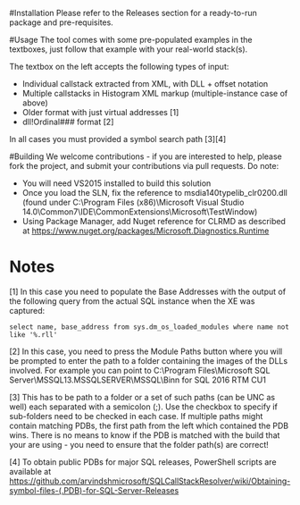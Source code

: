 #Installation
Please refer to the Releases section for a ready-to-run package and pre-requisites.

#Usage
The tool comes with some pre-populated examples in the textboxes, just follow that example with your real-world stack(s).

The textbox on the left accepts the following types of input:

* Individual callstack extracted from XML, with DLL + offset notation
* Multiple callstacks in Histogram XML markup (multiple-instance case of above)
* Older format with just virtual addresses [1]
* dll!Ordinal### format [2]

In all cases you must provided a symbol search path [3][4]

#Building
We welcome contributions - if you are interested to help, please fork the project, and submit your contributions via pull requests. Do note:

* You will need VS2015 installed to build this solution
* Once you load the SLN, fix the reference to msdia140typelib_clr0200.dll (found under C:\Program Files (x86)\Microsoft Visual Studio 14.0\Common7\IDE\CommonExtensions\Microsoft\TestWindow)
* Using Package Manager, add Nuget reference for CLRMD as described at https://www.nuget.org/packages/Microsoft.Diagnostics.Runtime

# Notes

[1] In this case you need to populate the Base Addresses with the output of the following query from the actual SQL instance when the XE was captured:

	select name, base_address from sys.dm_os_loaded_modules where name not like '%.rll'

[2] In this case, you need to press the Module Paths button where you will be prompted to enter the path to a folder containing the images of the DLLs involved. For example you can point to C:\Program Files\Microsoft SQL Server\MSSQL13.MSSQLSERVER\MSSQL\Binn for SQL 2016 RTM CU1

[3] This has to be path to a folder or a set of such paths (can be UNC as well) each separated with a semicolon (;). Use the checkbox to specify if sub-folders need to be checked in each case. If multiple paths might contain matching PDBs, the first path from the left which contained the PDB wins. There is no means to know if the PDB is matched with the build that your are using - you need to ensure that the folder path(s) are correct! 

[4] To obtain public PDBs for major SQL releases, PowerShell scripts are available at https://github.com/arvindshmicrosoft/SQLCallStackResolver/wiki/Obtaining-symbol-files-(.PDB)-for-SQL-Server-Releases
